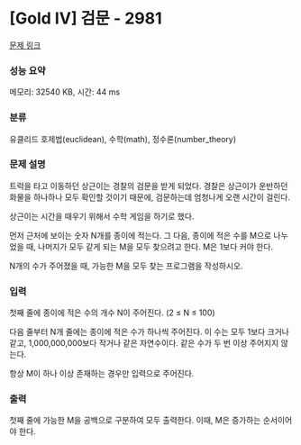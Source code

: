 # [Gold IV] 검문 - 2981 

[문제 링크](https://www.acmicpc.net/problem/2981) 

### 성능 요약

메모리: 32540 KB, 시간: 44 ms

### 분류

유클리드 호제법(euclidean), 수학(math), 정수론(number_theory)

### 문제 설명

<p>트럭을 타고 이동하던 상근이는 경찰의 검문을 받게 되었다. 경찰은 상근이가 운반하던 화물을 하나하나 모두 확인할 것이기 때문에, 검문하는데 엄청나게 오랜 시간이 걸린다.</p>

<p>상근이는 시간을 때우기 위해서 수학 게임을 하기로 했다.</p>

<p>먼저 근처에 보이는 숫자 N개를 종이에 적는다. 그 다음, 종이에 적은 수를 M으로 나누었을 때, 나머지가 모두 같게 되는 M을 모두 찾으려고 한다. M은 1보다 커야 한다.</p>

<p>N개의 수가 주어졌을 때, 가능한 M을 모두 찾는 프로그램을 작성하시오.</p>

### 입력 

 <p>첫째 줄에 종이에 적은 수의 개수 N이 주어진다. (2 ≤ N ≤ 100)</p>

<p>다음 줄부터 N개 줄에는 종이에 적은 수가 하나씩 주어진다. 이 수는 모두 1보다 크거나 같고, 1,000,000,000보다 작거나 같은 자연수이다. 같은 수가 두 번 이상 주어지지 않는다.</p>

<p>항상 M이 하나 이상 존재하는 경우만 입력으로 주어진다.</p>

### 출력 

 <p>첫째 줄에 가능한 M을 공백으로 구분하여 모두 출력한다. 이때, M은 증가하는 순서이어야 한다.</p>

